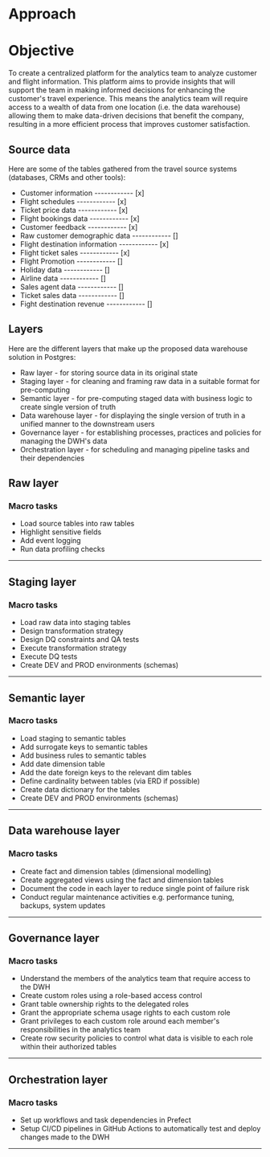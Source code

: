 # Approach 



# Objective 

To create a centralized platform for the analytics team to analyze customer and flight information. This platform aims to provide insights that will support the team in making informed decisions for enhancing the customer's travel experience. This means the analytics team will require access to a wealth of data from one location (i.e. the data warehouse) allowing them to make data-driven decisions that benefit the company, resulting in a more efficient process that improves customer satisfaction. 


## Source data 

Here are some of the tables gathered from the travel source systems (databases, CRMs and other tools):

- Customer information              ------------ [x]
- Flight schedules                  ------------ [x]
- Ticket price data                 ------------ [x]
- Flight bookings data              ------------ [x]
- Customer feedback                 ------------ [x]
- Raw customer demographic data     ------------ []
- Flight destination information    ------------ [x]
- Flight ticket sales               ------------ [x]
- Flight Promotion                  ------------ []
- Holiday data                      ------------ []
- Airline data                      ------------ []
- Sales agent data                  ------------ []
- Ticket sales data                 ------------ []
- Fight destination revenue         ------------ []


## Layers 

Here are the different layers that make up the proposed data warehouse solution in Postgres:

* Raw layer - for storing source data in its original state 
* Staging layer - for cleaning and framing raw data in a suitable format for pre-computing
* Semantic layer - for pre-computing staged data with business logic to create single version of truth 
* Data warehouse layer - for displaying the single version of truth in a unified manner to the downstream users 
* Governance layer - for establishing processes, practices and policies for managing the DWH's data  
* Orchestration layer - for scheduling and managing pipeline tasks and their dependencies 




## Raw layer

### Macro tasks

- Load source tables into raw tables
- Highlight sensitive fields
- Add event logging
- Run data profiling checks






***

## Staging layer 

### Macro tasks

- Load raw data into staging tables
- Design transformation strategy
- Design DQ constraints and QA tests
- Execute transformation strategy
- Execute DQ tests
- Create DEV and PROD environments (schemas)




***

## Semantic layer  

### Macro tasks
- Load staging to semantic tables
- Add surrogate keys to semantic tables
- Add business rules to semantic tables
- Add date dimension table 
- Add the date foreign keys to the relevant dim tables 
- Define cardinality between tables (via ERD if possible)
- Create data dictionary for the tables
- Create DEV and PROD environments (schemas)




***

## Data warehouse layer 

### Macro tasks
- Create fact and dimension tables (dimensional modelling)
- Create aggregated views using the fact and dimension tables
- Document the code in each layer to reduce single point of failure risk
- Conduct regular maintenance activities e.g. performance tuning, backups, system updates




***

## Governance layer 

### Macro tasks
- Understand the members of the analytics team that require access to the DWH
- Create custom roles using a role-based access control
- Grant table ownership rights to the delegated roles
- Grant the appropriate schema usage rights to each custom role
- Grant privileges to each custom role around each member's responsibilities in the analytics team
- Create row security policies to control what data is visible to each role within their authorized tables




***

## Orchestration layer 

### Macro tasks


- Set up workflows and task dependencies in Prefect
- Setup CI/CD pipelines in GitHub Actions to automatically test and deploy changes made to the DWH




***
